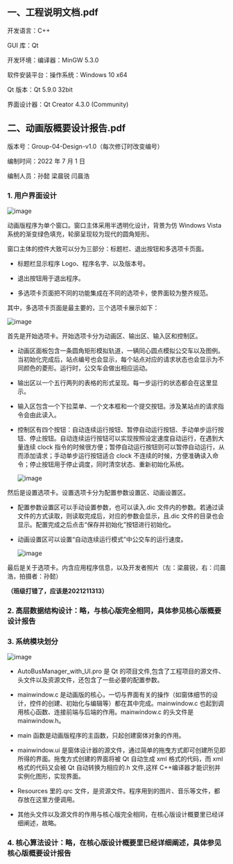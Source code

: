 ## 一、工程说明文档.pdf

开发语言：C++

GUI 库：Qt

开发环境：编译器：MinGW 5.3.0

软件安装平台：操作系统：Windows 10 x64

Qt 版本：Qt 5.9.0 32bit

界面设计器：Qt Creator 4.3.0 (Community)

## 二、动画版概要设计报告.pdf

版本号：Group-04-Design-v1.0（每次修订时改变编号）

编制时间：2022 年 7 月 1 日 

编制人员：孙懿 梁晨锐 闫晨浩 

### 1. 用户界面设计 
  
![image](https://user-images.githubusercontent.com/94790748/193443289-d52bf498-8edd-4a18-b0dc-35dfd2eb4ffe.png)
  
动画版程序为单个窗口。窗口主体采用半透明化设计，背景为仿 Windows Vista 系统的渐变绿色填充，轮廓呈现较为现代的圆角矩形。 
  
窗口主体的控件大致可以分为三部分：标题栏、退出按钮和多选项卡页面。 
  
* 标题栏显示程序 Logo、程序名字、以及版本号。 
  
* 退出按钮用于退出程序。 
  
* 多选项卡页面把不同的功能集成在不同的选项卡，使界面较为整齐规范。 
  
其中，多选项卡页面是最主要的，三个选项卡展示如下： 

![image](https://user-images.githubusercontent.com/94790748/193443559-1246568d-c98d-46c8-a9d1-9a6c0a92d269.png)
  
首先是开始选项卡。开始选项卡分为动画区、输出区、输入区和控制区。 
  
* 动画区面板包含一条圆角矩形模拟轨道，一辆同心圆点模拟公交车以及图例。当初始化完成后，站点编号也会显示，每个站点对应的请求状态也会显示为不同颜色的菱形。运行时，公交车会做出相应运动。 

* 输出区以一个五行两列的表格的形式呈现。每一步运行的状态都会在这里显示。 
  
* 输入区包含一个下拉菜单、一个文本框和一个提交按钮。涉及某站点的请求指令会由此读入。 
  
* 控制区有四个按钮：自动连续运行按钮、暂停自动运行按钮、手动单步运行按钮、停止按钮。自动连续运行按钮可以实现按照设定速度自动运行，在遇到大量连续 clock 指令的时候很方便；暂停自动运行按钮则可以暂停自动运行，从而添加请求；手动单步运行按钮适合 clock 不连续的时候，方便准确读入命令；停止按钮用于停止调度，同时清空状态、重新初始化系统。 
  
  ![image](https://user-images.githubusercontent.com/94790748/193443574-9775c5aa-dd97-4c1c-ac8e-2fded0c1b83d.png)
  
然后是设置选项卡。设置选项卡分为配置参数设置区、动画设置区。 
  
* 配置参数设置区可以手动设置参数，也可以读入.dic 文件内的参数。若通过读文件的方式读取，则读取完成后，对应的参数会显示，且.dic 文件的目录也会显示。配置完成之后点击“保存并初始化”按钮进行初始化。 
  
* 动画设置区可以设置“自动连续运行模式”中公交车的运行速度。 
  
  ![image](https://user-images.githubusercontent.com/94790748/193443583-2d10e297-5001-46cb-9150-435873abaefe.png)
  
最后是关于选项卡。内含应用程序信息，以及开发者照片（左：梁晨锐，右：闫晨浩，拍摄者：孙懿） 

**（班级打错了，应该是2021211313）**
 
### 2. 高层数据结构设计：略，与核心版完全相同，具体参见核心版概要设计报告

### 3. 系统模块划分 

![image](https://user-images.githubusercontent.com/94790748/193443552-679e6505-1e76-4e85-a8b1-3717a6267f84.png)
  
* AutoBusManager_with_UI.pro 是 Qt 的项目文件,包含了工程项目的源文件、头文件以及资源文件，还包含了一些必要的配置参数。 
  
* mainwindow.c 是动画版的核心，一切与界面有关的操作（如窗体细节的设计，控件的创建、初始化与编辑等）都在其中完成。mainwindow.c 也起到调用核心函数、连接前端与后端的作用。mainwindow.c 的头文件是 mainwindow.h。 
  
* main 函数是动画版程序的主函数，只起创建窗体对象的作用。 
  
* mainwindow.ui 是窗体设计器的源文件，通过简单的拖曳方式即可创建所见即所得的界面。拖曳方式创建的界面将被 Qt 自动生成 xml 格式的代码，而 xml 格式的代码又会被 Qt 自动转换为相应的.h 文件,这样 C++编译器才能识别并实例化图形，实现界面。 
  
* Resources 里的.qrc 文件，是资源文件。程序用到的图片、音乐等文件，都存放在这里方便调用。 
  
* 其他头文件以及源文件的作用与核心版完全相同，在核心版设计概要里已经详细阐述，故略。 
 
### 4. 核心算法设计：略，在核心版设计概要里已经详细阐述，具体参见核心版概要设计报告
